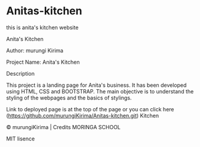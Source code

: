 # Anitas-kitchen
this is anita's kitchen website

Anita's Kitchen

Author: murungi Kirima

Project Name: Anita's Kitchen

Description

This project is a landing page for Anita's business. It has been developed using HTML, CSS and BOOTSTRAP. The main objective is to understand the styling of the webpages and the basics of stylings.

Link to deployed page is at the top of the page or you can click here (https://github.com/murungiKirima/Anitas-kitchen.git) Kitchen

© murungiKirima | Credits MORINGA SCHOOL

MIT lisence
